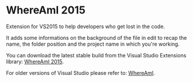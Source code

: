 WhereAmI 2015
=============

Extension for VS2015 to help developers who get lost in the code.

It adds some informations on the background of the file in edit to recap the name, the folder position and the project name in which you're working.

You can download the latest stable build from the Visual Studio Extensions library: [WhereAmI 2015](https://visualstudiogallery.msdn.microsoft.com/3bc7cf65-3a0b-416b-9e2c-65fc0ef23205).

For older versions of Visual Studio please refer to: [WhereAmI](https://github.com/tanathos/WhereAmI).

